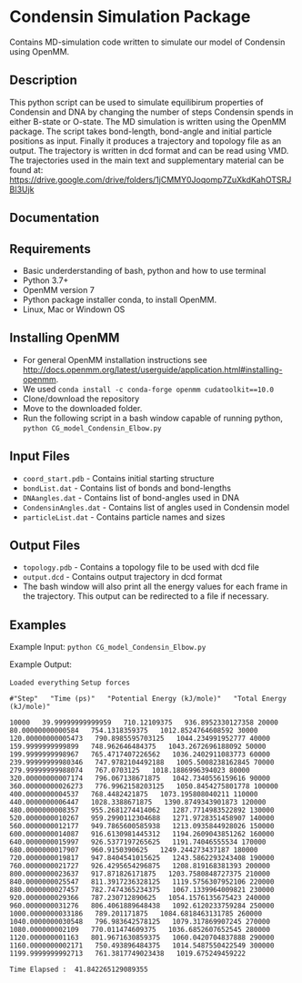 # Condensin Simulation Package

Contains MD-simulation code written to simulate our model of Condensin using OpenMM.

## Description

This python script can be used to simulate equilibirum properties of Condensin and DNA by changing the number of steps Condensin spends in either B-state or O-state. The MD simulation is written using the OpenMM package. The script takes bond-length, bond-angle and initial particle positions as input. Finally it produces a trajectory and topology file as an output. The trajectory is written in dcd format and can be read using VMD. The trajectories used in the main text and supplementary material can be found at: https://drive.google.com/drive/folders/1jCMMY0Joqomp7ZuXkdKahOTSRJBI3Ujk

## Documentation

## Requirements
 - Basic underderstanding of bash, python and how to use terminal
 - Python 3.7+
 - OpenMM version 7
 - Python package installer conda, to install OpenMM. 
 - Linux, Mac or Windown OS

## Installing OpenMM
 - For general OpenMM installation instructions see http://docs.openmm.org/latest/userguide/application.html#installing-openmm. 
 - We used `conda install -c conda-forge openmm cudatoolkit==10.0`
 - Clone/download the repository
 - Move to the downloaded folder.
 - Run the following script in a bash window capable of running python, `python CG_model_Condensin_Elbow.py `

## Input Files
 - `coord_start.pdb` - Contains initial starting structure
 - `bondList.dat` - Contains list of bonds and bond-lengths
 - `DNAangles.dat` - Contains list of bond-angles used in DNA
 - `CondensinAngles.dat` - Contains list of angles used in Condensin model
 - `particleList.dat` - Contains particle names and sizes

## Output Files
 - `topology.pdb` - Contains a topology file to be used with dcd file
 - `output.dcd` - Contains output trajectory in dcd format
 - The bash window will also print all the energy values for each frame in the trajectory. This output can be redirected to a file if necessary.

## Examples

Example Input:
`python CG_model_Condensin_Elbow.py`

Example Output:

`Loaded everything`
`Setup forces`

`#"Step"   "Time (ps)"   "Potential Energy (kJ/mole)"   "Total Energy (kJ/mole)"`

`10000   39.99999999999959   710.12109375   936.8952330127358
20000   80.00000000000584   754.1318359375   1012.8524764608592
30000   120.00000000005473   790.8985595703125   1044.234991952777
40000   159.9999999999899   748.962646484375   1043.2672696188092
50000   199.9999999998967   765.4717407226562   1036.2402911083773
60000   239.99999999980346   747.9782104492188   1005.5008238162845
70000   279.99999999988074   767.0703125   1018.1886996394023
80000   320.00000000007174   796.067138671875   1042.7340556159616
90000   360.00000000026273   776.9962158203125   1050.8454275801778
100000   400.0000000004537   768.4482421875   1073.195808040211
110000   440.0000000006447   1028.3388671875   1390.8749343901873
120000   480.0000000008357   955.2681274414062   1287.7714983522892
130000   520.0000000010267   959.2990112304688   1271.9728351458907
140000   560.0000000012177   949.7865600585938   1213.0935844928026
150000   600.0000000014087   916.6130981445312   1194.2609043851262
160000   640.0000000015997   926.5377197265625   1191.74046555534
170000   680.0000000017907   960.9150390625   1249.244273437187
180000   720.0000000019817   947.8404541015625   1243.5862293243408
190000   760.0000000021727   926.4295654296875   1208.819168381393
200000   800.0000000023637   917.871826171875   1203.7580848727375
210000   840.0000000025547   811.3917236328125   1119.5756307952106
220000   880.0000000027457   782.7474365234375   1067.1339964009821
230000   920.0000000029366   787.230712890625   1054.1576135675423
240000   960.0000000031276   806.4061889648438   1092.6120233759284
250000   1000.0000000033186   789.201171875   1084.6818463131785
260000   1040.0000000030548   796.983642578125   1079.317869907245
270000   1080.000000002109   770.011474609375   1036.6852607652545
280000   1120.000000001163   801.9671630859375   1060.0420704837888
290000   1160.0000000002171   750.493896484375   1014.5487550422549
300000   1199.9999999992713   761.3817749023438   1019.675249459222`

`Time Elapsed :  41.842265129089355`

